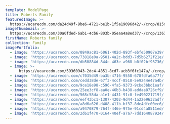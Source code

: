 ```yaml
---
template: ModelPage
title: Roberts Family
featuredImage: >-
  https://ucarecdn.com/da24d49f-9be6-4721-be1b-1f5a19096d42/-/crop/815x468/0,0/-/preview/
imageThumbnail: >-
  https://ucarecdn.com/30a0fded-6ab1-4cb6-803b-05eaa4a8ed37/-/crop/1363x1366/342,0/-/preview/
firstName: Roberts family
collection: Family
imagePortfolio:
  - image: 'https://ucarecdn.com/0849ac81-6061-402d-893f-ebfe50907e39/'
  - image: 'https://ucarecdn.com/73818e0a-9501-4a2c-bdd3-7d5b6272f21e/'
  - image: 'https://ucarecdn.com/db50884d-844c-463e-a968-b0f02bf93736/'
  - image: >-
      https://ucarecdn.com/59360943-2dc4-4851-8cd7-acb3f6fc147a/-/crop/822x468/0,0/-/preview/
  - image: 'https://ucarecdn.com/c7035d49-ba3b-4716-9558-678fdfa6a77f/'
  - image: 'https://ucarecdn.com/cedd38de-67f3-4ccf-8518-5e9244e47a4b/'
  - image: 'https://ucarecdn.com/9ce18e98-c596-4fa5-9373-9cbe3bbd1eaf/'
  - image: 'https://ucarecdn.com/25ee3cf8-aa0e-46b3-b438-addaa8726cf9/'
  - image: 'https://ucarecdn.com/568c58da-a1e1-4431-91c0-fe490221719f/'
  - image: 'https://ucarecdn.com/eef43bc1-1307-4202-9d44-1a22e9632adf/'
  - image: 'https://ucarecdn.com/a8d6a626-d408-411b-bf37-8de4dfc00ec6/'
  - image: 'https://ucarecdn.com/a9470879-764f-446e-975e-91cd4a8511ed/'
  - image: 'https://ucarecdn.com/2d61f470-0164-40ef-a7a7-7dd164087924/'
---
```


